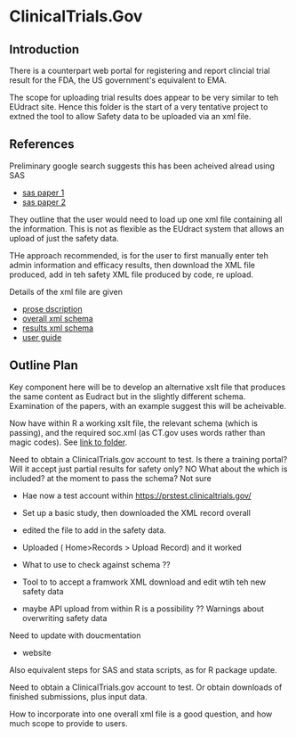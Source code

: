 # ClinicalTrials.Gov

## Introduction

There is a counterpart web portal for registering and report clincial
trial result for the FDA, the US government's equivalent to EMA.

The scope for uploading trial results does appear to be very similar to teh EUdract
site. Hence this folder is the start of a very tentative project to extned
the tool to allow Safety data to be uploaded via an xml file.

## References

Preliminary google search suggests this has been acheived alread using
SAS

* [sas paper 1](https://www.lexjansen.com/pharmasug/2012/AD/PharmaSUG-2012-AD10.pdf)
* [sas paper 2](https://www.lexjansen.com/nesug/nesug10/ph/ph01.pdf)

They outline that the user would need to load up one xml file containing all the
information. This is not as flexible as the EUdract system that allows an
upload of just the safety data.

THe approach recommended, is for the user to first manually enter teh admin information
and efficacy results, then download the XML file produced, add in teh safety XML
file produced by code, re upload.

Details of the xml file are given

* [prose dscription](https://prsinfo.clinicaltrials.gov/results_definitions.html)
* [overall xml schema](https://prsinfo.clinicaltrials.gov/ProtocolRecordSchema.xsd)
* [results xml schema](https://prsinfo.clinicaltrials.gov/RRSUploadSchema.xsd)
* [user guide](https://prsinfo.clinicaltrials.gov/prs-users-guide.html#section9)

## Outline Plan

Key component here will be to develop an alternative xslt file that produces
the same content as Eudract but in the slightly different schema. Examination of the
papers, with an example suggest this will be acheivable.


Now have within R a working xslt file, the relevant schema (which is passing),
and the required soc.xml (as CT.gov uses words rather than magic codes). See
[link to folder](R/eudract/tests/testhat).

Need to obtain a ClinicalTrials.gov account to test.  Is there a training portal?
Will it accept just partial results for safety only?  NO
What about the <outcomeMeasures/> which is included?
at the moment to pass the schema? Not sure

* Hae now a test account within https://prstest.clinicaltrials.gov/
* Set up a basic study, then downloaded the XML record overall
* edited the file to add in the safety data.
* Uploaded ( Home>Records > Upload Record)  and it worked
* What to use to check against schema ??

* Tool to to accept a framwork XML download and edit wtih teh new safety data
* maybe API upload from within R is a possibility ?? Warnings about overwriting safety data



Need to update with doucmentation 
* website 

Also equivalent steps for SAS and stata scripts, as for R package update.

Need to obtain a ClinicalTrials.gov account to test.  Or obtain downloads of
finished submissions, plus input data.

How to incorporate into one overall xml file is a good question, and how much
scope to provide to users.
